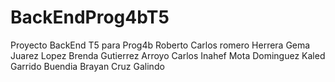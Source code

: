 # BackEndProg4bT5
Proyecto BackEnd T5 para Prog4b
Roberto Carlos romero Herrera
Gema Juarez Lopez
Brenda Gutierrez Arroyo
Carlos Inahef Mota Dominguez
Kaled Garrido Buendia 
Brayan Cruz Galindo